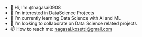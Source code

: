 - 👋 Hi, I’m @nagasai0908
- 👀 I’m interested in DataScience Projects
- 🌱 I’m currently learning Data Science with AI and ML
- 💞️ I’m looking to collaborate on Data Science related projects
- 📫 How to reach me: nagasai.kosetti@gmail.com

<!---
nagasai0908/nagasai0908 is a ✨ special ✨ repository because its `README.md` (this file) appears on your GitHub profile.
You can click the Preview link to take a look at your changes.
--->
